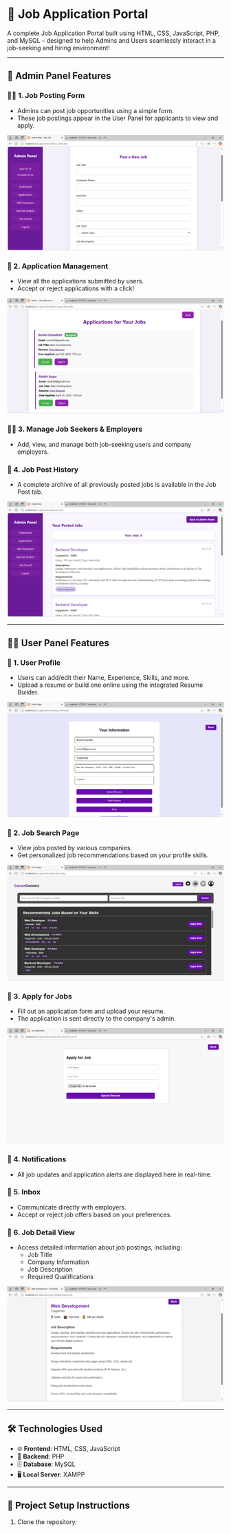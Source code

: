 # 💼 Job Application Portal

A complete Job Application Portal built using HTML, CSS, JavaScript, PHP, and MySQL – designed to help Admins and Users seamlessly interact in a job-seeking and hiring environment!

---

## 🔐 Admin Panel Features

### 👨‍💼 1. Job Posting Form

- Admins can post job opportunities using a simple form.
- These job postings appear in the User Panel for applicants to view and apply.

![Job Posting Form](screenshots/admin_panel.png)

### 📄 2. Application Management

- View all the applications submitted by users.
- Accept or reject applications with a click!

![Application Management](screenshots/application_list.png)

### 🧑‍💻 3. Manage Job Seekers & Employers

- Add, view, and manage both job-seeking users and company employers.


### 📜 4. Job Post History

- A complete archive of all previously posted jobs is available in the Job Post tab.

![Job Post History](screenshots/job_posted.png)

---

## 👩‍💼 User Panel Features

### 👤 1. User Profile

- Users can add/edit their Name, Experience, Skills, and more.
- Upload a resume or build one online using the integrated Resume Builder.

![User Profile](screenshots/profile.png)

### 🔎 2. Job Search Page

- View jobs posted by various companies.
- Get personalized job recommendations based on your profile skills.

![Job Search Page](screenshots/user_panel.png)

### 📝 3. Apply for Jobs

- Fill out an application form and upload your resume.
- The application is sent directly to the company's admin.

![Apply for Jobs](screenshots/application.png)

### 🔔 4. Notifications

- All job updates and application alerts are displayed here in real-time.

### 💬 5. Inbox

- Communicate directly with employers.
- Accept or reject job offers based on your preferences.

### 📄 6. Job Detail View

- Access detailed information about job postings, including:
  - Job Title
  - Company Information
  - Job Description
  - Required Qualifications

![Job Detail View](screenshots/jobdetails.png)

---

## 🛠️ Technologies Used

- 🌐 **Frontend**: HTML, CSS, JavaScript
- 🧠 **Backend**: PHP
- 🗄️ **Database**: MySQL
- 🖥️ **Local Server**: XAMPP

---

## 📂 Project Setup Instructions

1. Clone the repository:
